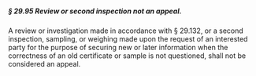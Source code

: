 ##### § 29.95 Review or second inspection not an appeal. #####

A review or investigation made in accordance with § 29.132, or a second inspection, sampling, or weighing made upon the request of an interested party for the purpose of securing new or later information when the correctness of an old certificate or sample is not questioned, shall not be considered an appeal.